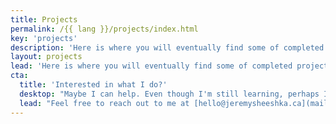```yaml
---
title: Projects
permalink: /{{ lang }}/projects/index.html
key: 'projects'
description: 'Here is where you will eventually find some of completed projects. Oneday!'
layout: projects
lead: 'Here is where you will eventually find some of completed projects. Oneday!'
cta:
  title: 'Interested in what I do?'
  desktop: "Maybe I can help. Even though I'm still learning, perhaps I can point you in the right direction whether it be for music or educational technology. I care about what I do and sharing knowledge is part of that journey. " 
  lead: "Feel free to reach out to me at [hello@jeremysheeshka.ca](mailto:hello@jeremysheeshka.ca) whether you have a project in mind, an opportunity to share, or just want to connect. I would be happy to hear from you."
---
```

